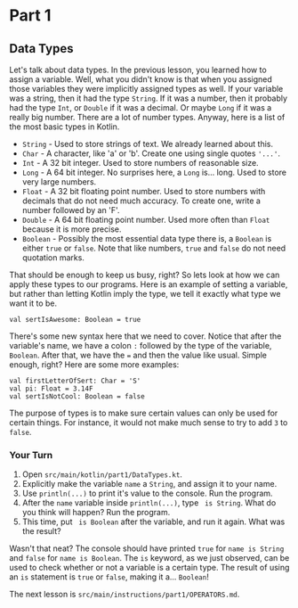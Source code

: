 # Part 1
## Data Types

Let's talk about data types. In the previous lesson, you learned how to assign a variable. Well, 
what you didn't know is that when you assigned those variables they were implicitly assigned types
as well. If your variable was a string, then it had the type `String`. If it was a number, then
it probably had the type `Int`, or `Double` if it was a decimal. Or maybe `Long` if it was a really
big number. There are a lot of number types. Anyway, here is a list of the most basic types in
Kotlin.

- `String` - Used to store strings of text. We already learned about this.
- `Char` - A character, like 'a' or 'b'. Create one using single quotes `'...'`. 
- `Int` - A 32 bit integer. Used to store numbers of reasonable size.
- `Long` - A 64 bit integer. No surprises here, a `Long` is... long. Used to store very large 
numbers.  
- `Float` - A 32 bit floating point number. Used to store numbers with decimals that do not need
much accuracy. To create one, write a number followed by an 'F'.
- `Double` - A 64 bit floating point number. Used more often than `Float` because it is more
precise.
- `Boolean` - Possibly the most essential data type there is, a `Boolean` is either `true` or 
`false`. Note that like numbers, `true` and `false` do not need quotation marks.

That should be enough to keep us busy, right? So lets look at how we can apply these types to our
programs. Here is an example of setting a variable, but rather than letting Kotlin imply the type,
we tell it exactly what type we want it to be.

```
val sertIsAwesome: Boolean = true
```

There's some new syntax here that we need to cover. Notice that after the variable's name, we have
a colon `:` followed by the type of the variable, `Boolean`. After that, we have the `=` and then
the value like usual. Simple enough, right? Here are some more examples:

```
val firstLetterOfSert: Char = 'S'
val pi: Float = 3.14F
val sertIsNotCool: Boolean = false
```

The purpose of types is to make sure certain values can only be used for certain things.
For instance, it would not make much sense to try to add `3` to `false`.

### Your Turn

1. Open `src/main/kotlin/part1/DataTypes.kt`.
2. Explicitly make the variable `name` a `String`, and assign it to your name.
3. Use `println(...)` to print it's value to the console. Run the program.
4. After the `name` variable inside `println(...)`, type ` is String`. What do you think will
happen? Run the program.
5. This time, put ` is Boolean` after the variable, and run it again. What was the result?

Wasn't that neat? The console should have printed `true` for `name is String` and `false` for
`name is Boolean`. The `is` keyword, as we just observed, can be used to check whether or not a
variable is a certain type. The result of using an `is` statement is `true` or `false`, making it
a... `Boolean`!

The next lesson is `src/main/instructions/part1/OPERATORS.md`.

